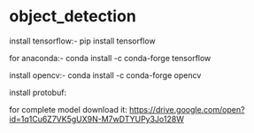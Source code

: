 # object_detection

install tensorflow:-
pip install tensorflow

for anaconda:-
conda install -c conda-forge tensorflow

 install opencv:-
 conda install -c conda-forge opencv
 
 install protobuf:
 
 for complete model download it:
 https://drive.google.com/open?id=1q1Cu6Z7VK5gUX9N-M7wDTYUPy3Jo128W
